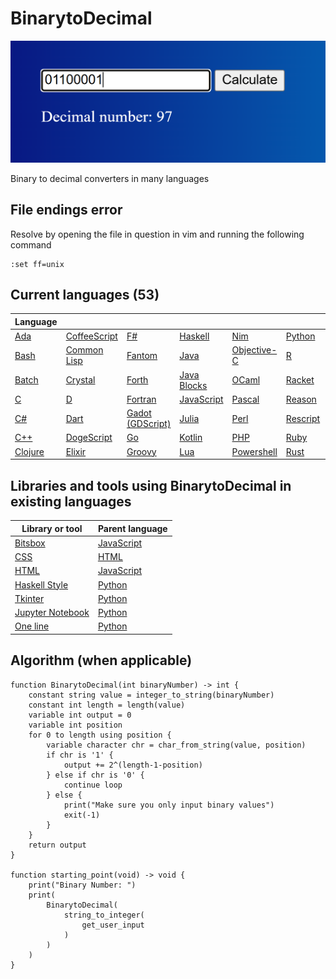 # BinarytoDecimal

![Screenshot](screenshot.png)

Binary to decimal converters in many languages

## File endings error

Resolve by opening the file in question in vim and running the following command

```vim
:set ff=unix
```

## Current languages (53)

| Language                       |                                        |                                        |                                    |                                   |                                 |                                  |                                    |
| ------------------------------ | -------------------------------------- | -------------------------------------- | ---------------------------------- | --------------------------------- | ------------------------------- | -------------------------------- | ---------------------------------- |
| [Ada](BinarytoDecimal.adb)     | [CoffeeScript](BinarytoDecimal.coffee) | [F#](BinarytoDecimal.fsx)              | [Haskell](BinarytoDecimal.hs)      | [Nim](BinarytoDecimal.nim)        | [Python](BinarytoDecimal.py)    | [Scala](BinarytoDecimal.scala)   | [Vala](BinarytoDecimal.vala)       |
| [Bash](BinarytoDecimal.sh)     | [Common Lisp](BinarytoDecimal.lsp)     | [Fantom](BinarytoDecimal.fan)          | [Java](BinarytoDecimal.java)       | [Objective-C](BinarytoDecimal.m)  | [R](BinarytoDecimal.r)          | [Scheme](BinarytoDecimal.scm)    | [Vimscript](BinarytoDecimal.vim)   |
| [Batch](BinarytoDecimal.bat)   | [Crystal](BinarytoDecimal.cr)          | [Forth](BinarytoDecimal.fth)           | [Java Blocks](BinarytoDecimal.blk) | [OCaml](BinarytoDecimal.ml)       | [Racket](BinarytoDecimal.rkt)   | [Scratch](BinarytoDecimal.sb3)   | [Visual Basic](BinarytoDecimal.vb) |
| [C](BinarytoDecimal.c)         | [D](BinarytoDecimal.d)                 | [Fortran](BinarytoDecimal.f90)         | [JavaScript](BinarytoDecimal.js)   | [Pascal](BinarytoDecimal.pas)     | [Reason](BinarytoDecimal.re)    | [Swift](BinarytoDecimal.swift)   | [Zig](BinarytoDecimal.zig)         |
| [C#](BinarytoDecimal.cs)       | [Dart](BinarytoDecimal.dart)           | [Gadot (GDScript)](BinarytoDecimal.gd) | [Julia](BinarytoDecimal.jl)        | [Perl](BinarytoDecimal.pl)        | [Rescript](BinarytoDecimal.res) | [Tcl](BinarytoDecimal.tcl)       |
| [C++](BinarytoDecimal.cpp)     | [DogeScript](BinarytoDecimal.djs)      | [Go](BinarytoDecimal.go)               | [Kotlin](BinarytoDecimal.kt)       | [PHP](BinarytoDecimal.php)        | [Ruby](BinarytoDecimal.rb)      | [TypeScript](BinarytoDecimal.ts) |
| [Clojure](BinarytoDecimal.clj) | [Elixir](BinarytoDecimal.exs)          | [Groovy](BinarytoDecimal.gvy)          | [Lua](BinarytoDecimal.lua)         | [Powershell](BinarytoDecimal.ps1) | [Rust](BinarytoDecimal.rs)      | [V](BinarytoDecimal.v)           |

## Libraries and tools using BinarytoDecimal in existing languages

| Library or tool                                   | Parent language                  |
| ------------------------------------------------- | -------------------------------- |
| [Bitsbox](BinarytoDecimal.bitsbox.js)             | [JavaScript](BinarytoDecimal.js) |
| [CSS](BinarytoDecimal.css)                        | [HTML](BinarytoDecimal.html)     |
| [HTML](BinarytoDecimal.html)                      | [JavaScript](BinarytoDecimal.js) |
| [Haskell Style](BinarytoDecimal.haskell_style.py) | [Python](BinarytoDecimal.py)     |
| [Tkinter](BinarytoDecimal.tkinter.py)             | [Python](BinarytoDecimal.py)     |
| [Jupyter Notebook](BinarytoDecimal.ipynb)         | [Python](BinarytoDecimal.py)     |
| [One line](BinarytoDecimal.one_line.py)           | [Python](BinarytoDecimal.py)     |

## Algorithm (when applicable)

```pseudocode
function BinarytoDecimal(int binaryNumber) -> int {
    constant string value = integer_to_string(binaryNumber)
    constant int length = length(value)
    variable int output = 0
    variable int position
    for 0 to length using position {
        variable character chr = char_from_string(value, position)
        if chr is '1' {
            output += 2^(length-1-position)
        } else if chr is '0' {
            continue loop
        } else {
            print("Make sure you only input binary values")
            exit(-1)
        }
    }
    return output
}

function starting_point(void) -> void {
    print("Binary Number: ")
    print(
        BinarytoDecimal(
            string_to_integer(
                get_user_input
            )
        )
    )
}
```
